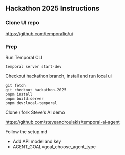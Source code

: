 ## Hackathon 2025 Instructions

### Clone UI repo

https://github.com/temporalio/ui

### Prep

Run Temporal CLI

```
temporal server start-dev
```

Checkout hackathon branch, install and run local ui

```
git fetch
git checkout hackathon-2025
pnpm install
pnpm build:server
pnpm dev:local-temporal
```

Clone / fork Steve's AI demo

https://github.com/steveandroulakis/temporal-ai-agent

Follow the setup.md

- Add API model and key
- AGENT_GOAL=goal_choose_agent_type
